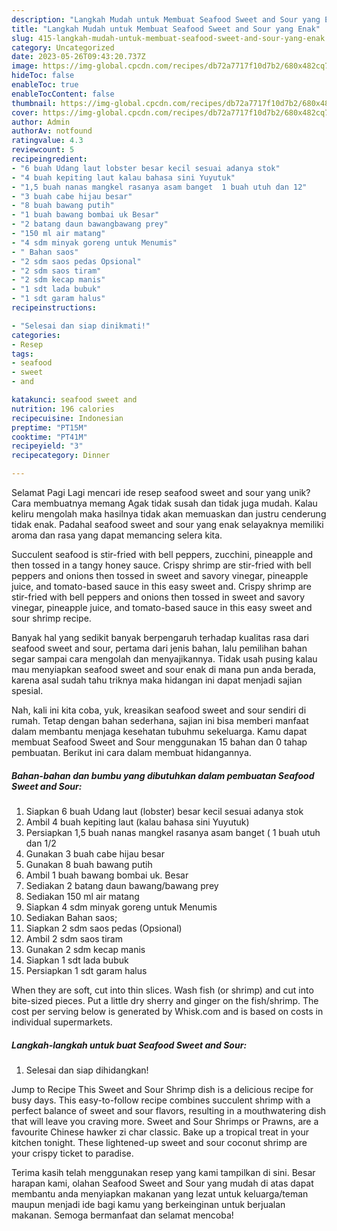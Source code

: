 ```yaml
---
description: "Langkah Mudah untuk Membuat Seafood Sweet and Sour yang Enak"
title: "Langkah Mudah untuk Membuat Seafood Sweet and Sour yang Enak"
slug: 415-langkah-mudah-untuk-membuat-seafood-sweet-and-sour-yang-enak
category: Uncategorized
date: 2023-05-26T09:43:20.737Z
image: https://img-global.cpcdn.com/recipes/db72a7717f10d7b2/680x482cq70/seafood-sweet-and-sour-foto-resep-utama.jpg
hideToc: false
enableToc: true
enableTocContent: false
thumbnail: https://img-global.cpcdn.com/recipes/db72a7717f10d7b2/680x482cq70/seafood-sweet-and-sour-foto-resep-utama.jpg
cover: https://img-global.cpcdn.com/recipes/db72a7717f10d7b2/680x482cq70/seafood-sweet-and-sour-foto-resep-utama.jpg
author: Admin
authorAv: notfound
ratingvalue: 4.3
reviewcount: 5
recipeingredient:
- "6 buah Udang laut lobster besar kecil sesuai adanya stok"
- "4 buah kepiting laut kalau bahasa sini Yuyutuk"
- "1,5 buah nanas mangkel rasanya asam banget  1 buah utuh dan 12"
- "3 buah cabe hijau besar"
- "8 buah bawang putih"
- "1 buah bawang bombai uk Besar"
- "2 batang daun bawangbawang prey"
- "150 ml air matang"
- "4 sdm minyak goreng untuk Menumis"
- " Bahan saos"
- "2 sdm saos pedas Opsional"
- "2 sdm saos tiram"
- "2 sdm kecap manis"
- "1 sdt lada bubuk"
- "1 sdt garam halus"
recipeinstructions:

- "Selesai dan siap dinikmati!"
categories:
- Resep
tags:
- seafood
- sweet
- and

katakunci: seafood sweet and 
nutrition: 196 calories
recipecuisine: Indonesian
preptime: "PT15M"
cooktime: "PT41M"
recipeyield: "3"
recipecategory: Dinner

---
```



Selamat Pagi Lagi mencari ide resep seafood sweet and sour yang unik? Cara membuatnya memang Agak tidak susah dan tidak juga mudah. Kalau keliru mengolah maka hasilnya tidak akan memuaskan dan justru cenderung tidak enak. Padahal seafood sweet and sour yang enak selayaknya memiliki aroma dan rasa yang dapat memancing selera kita.


Succulent seafood is stir-fried with bell peppers, zucchini, pineapple and then tossed in a tangy honey sauce. Crispy shrimp are stir-fried with bell peppers and onions then tossed in sweet and savory vinegar, pineapple juice, and tomato-based sauce in this easy sweet and. Crispy shrimp are stir-fried with bell peppers and onions then tossed in sweet and savory vinegar, pineapple juice, and tomato-based sauce in this easy sweet and sour shrimp recipe.

Banyak hal yang sedikit banyak berpengaruh terhadap kualitas rasa dari seafood sweet and sour, pertama dari jenis bahan, lalu pemilihan bahan segar sampai cara mengolah dan menyajikannya. Tidak usah pusing kalau mau menyiapkan seafood sweet and sour enak di mana pun anda berada, karena asal sudah tahu triknya maka hidangan ini dapat menjadi sajian spesial.


Nah, kali ini kita coba, yuk, kreasikan seafood sweet and sour sendiri di rumah. Tetap dengan bahan sederhana, sajian ini bisa memberi manfaat dalam membantu menjaga kesehatan tubuhmu sekeluarga. Kamu dapat membuat Seafood Sweet and Sour menggunakan 15 bahan dan 0 tahap pembuatan. Berikut ini cara dalam membuat hidangannya.

<!--inarticleads1-->

##### Bahan-bahan dan bumbu yang dibutuhkan dalam pembuatan Seafood Sweet and Sour:

1. Siapkan 6 buah Udang laut (lobster) besar kecil sesuai adanya stok
1. Ambil 4 buah kepiting laut (kalau bahasa sini Yuyutuk)
1. Persiapkan 1,5 buah nanas mangkel rasanya asam banget ( 1 buah utuh dan 1/2
1. Gunakan 3 buah cabe hijau besar
1. Gunakan 8 buah bawang putih
1. Ambil 1 buah bawang bombai uk. Besar
1. Sediakan 2 batang daun bawang/bawang prey
1. Sediakan 150 ml air matang
1. Siapkan 4 sdm minyak goreng untuk Menumis
1. Sediakan  Bahan saos;
1. Siapkan 2 sdm saos pedas (Opsional)
1. Ambil 2 sdm saos tiram
1. Gunakan 2 sdm kecap manis
1. Siapkan 1 sdt lada bubuk
1. Persiapkan 1 sdt garam halus


When they are soft, cut into thin slices. Wash fish (or shrimp) and cut into bite-sized pieces. Put a little dry sherry and ginger on the fish/shrimp. The cost per serving below is generated by Whisk.com and is based on costs in individual supermarkets. 

<!--inarticleads2-->

##### Langkah-langkah untuk buat Seafood Sweet and Sour:


1. Selesai dan siap dihidangkan!

Jump to Recipe This Sweet and Sour Shrimp dish is a delicious recipe for busy days. This easy-to-follow recipe combines succulent shrimp with a perfect balance of sweet and sour flavors, resulting in a mouthwatering dish that will leave you craving more. Sweet and Sour Shrimps or Prawns, are a favourite Chinese hawker zi char classic. Bake up a tropical treat in your kitchen tonight. These lightened-up sweet and sour coconut shrimp are your crispy ticket to paradise. 

Terima kasih telah menggunakan resep yang kami tampilkan di sini. Besar harapan kami, olahan Seafood Sweet and Sour yang mudah di atas dapat membantu anda menyiapkan makanan yang lezat untuk keluarga/teman maupun menjadi ide bagi kamu yang berkeinginan untuk berjualan makanan. Semoga bermanfaat dan selamat mencoba!
